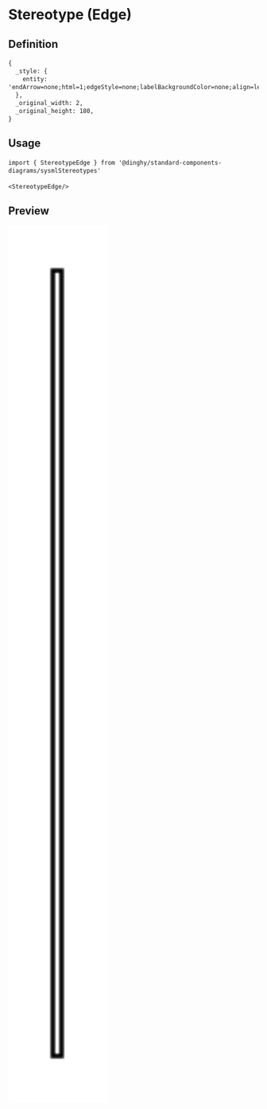 # Stereotype (Edge)

## Definition

```
{
  _style: { 
    entity: 'endArrow=none;html=1;edgeStyle=none;labelBackgroundColor=none;align=left;fontStyle=1;fontSize=10;',
  },
  _original_width: 2,
  _original_height: 180,
}
```

## Usage

```
import { StereotypeEdge } from '@dinghy/standard-components-diagrams/sysmlStereotypes'

<StereotypeEdge/>
```

## Preview

<img src="./stereotype-edge.png" width="200"/>
